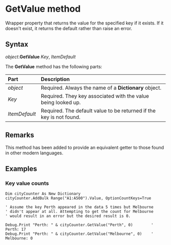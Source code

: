 # GetValue method

Wrapper property that returns the value for the specified key if it exists.
If it doesn't exist, it returns the default rather than raise an error.

## Syntax

_object_.**GetValue** _Key_, _ItemDefault_

The **GetValue** method has the following parts:

Part            | Description
:---            | :---
_object_        | Required. Always the name of a **Dictionary** object.
_Key_           | Required. They key associated with the value being looked up.
_ItemDefault_   | Required. The default value to be returned if the key is not found.

## Remarks

This method has been added to provide an equivalent getter to those found in other modern languages.

## Examples

### Key value counts

```vba
Dim cityCounter As New Dictionary
cityCounter.AddBulk Range("A1:A500").Value, OptionCountKeys=True

' Assume the key Perth appeared in the data 5 times but Melbourne
' didn't appear at all. Attempting to get the count for Melbourne
' would result in an error but the desired result is 0.

Debug.Print "Perth: " & cityCounter.GetValue("Perth", 0)        ' Perth: 17
Debug.Print "Perth: " & cityCounter.GetValue("Melbourne", 0)    ' Melbourne: 0
```
